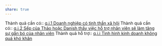 ```yaml
---
share: true
---
```

Thành quả cần có:: [q.i.1 Doanh nghiệp có tinh thần xã hội](q.i.1%20Doanh%20nghi%E1%BB%87p%20c%C3%B3%20tinh%20th%E1%BA%A7n%20x%C3%A3%20h%E1%BB%99i.md)
Thành quả cần có:: [q.i.2 Sếp của Thảo hoặc Danish thấy việc hỗ trợ nhân viên sẽ làm tăng sự gắn bó của nhân viên](q.i.2%20S%E1%BA%BFp%20c%E1%BB%A7a%20Th%E1%BA%A3o%20ho%E1%BA%B7c%20Danish%20th%E1%BA%A5y%20vi%E1%BB%87c%20h%E1%BB%97%20tr%E1%BB%A3%20nh%C3%A2n%20vi%C3%AAn%20s%E1%BA%BD%20l%C3%A0m%20t%C4%83ng%20s%E1%BB%B1%20g%E1%BA%AFn%20b%C3%B3%20c%E1%BB%A7a%20nh%C3%A2n%20vi%C3%AAn.md)
Thành quả hỗ trợ:: [q.i.i Tình hình kinh doanh không quá khó khăn](q.i.i%20T%C3%ACnh%20h%C3%ACnh%20kinh%20doanh%20kh%C3%B4ng%20qu%C3%A1%20kh%C3%B3%20kh%C4%83n.md)
